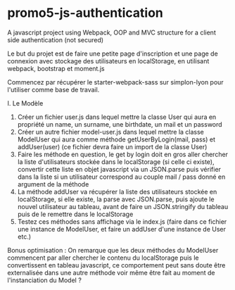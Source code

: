 # promo5-js-authentication
A javascript project using Webpack, OOP and MVC structure for a client side authentication (not secured)


Le but du projet est de faire une petite page d'inscription et une page de connexion avec stockage des utilisateurs en localStorage, en utilisant webpack, bootstrap et moment.js

Commencez par récupérer le starter-webpack-sass sur simplon-lyon pour l'utiliser comme base de travail.

I. Le Modèle
1) Créer un fichier user.js dans lequel mettre la classe User qui aura en propriété un name, un surname, une birthdate, un mail et un password
2) Créer un autre fichier model-user.js dans lequel mettre la classe ModelUser qui aura comme méthode getUserByLogin(mail, pass) et addUser(user) (ce fichier devra faire un import de la classe User)
3) Faire les méthode en question, le get by login doit en gros aller chercher la liste d'utilisateurs stockée dans le localStorage (si celle ci existe), convertir cette liste en objet javascript via un JSON.parse puis vérifier dans la liste si un utilisateur correspond au couple mail / pass donné en argument de la méthode
4) La méthode addUser va récupérer la liste des utilisateurs stockée en localStorage,  si elle existe, la parse avec JSON.parse, puis ajoute le nouvel utilisateur au tableau, avant de faire un JSON.stringify du tableau puis de le remettre dans le localStorage
5) Testez ces méthodes sans affichage via le index.js (faire dans ce fichier une instance de ModelUser, et faire un addUser d'une instance de User etc.)

Bonus optimisation : 
On remarque que les deux méthodes du ModelUser commencent par aller chercher le contenu du localStorage puis le convertissent en tableau javascript, ce comportement peut sans doute être externalisée dans une autre méthode voir même être fait au moment de l'instanciation du Model ?
